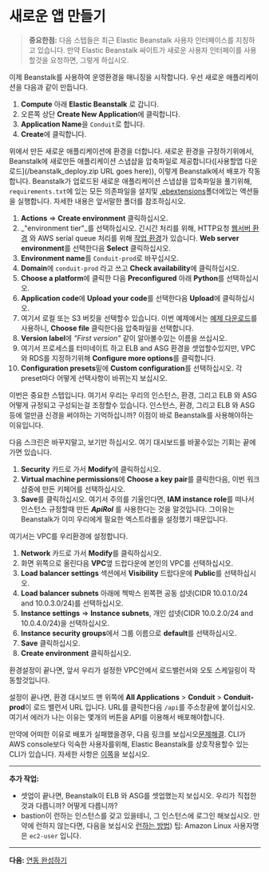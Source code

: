 # 새로운 앱 만들기

> **중요한점:** 다음 스텝들은 최근 Elastic Beanstalk 사용자 인터페이스를 지칭하고 있습니다.  만약 Elastic Beanstalk 싸이트가 새로운 사용자 인터페이를 사용할것을 요청하면, 그렇게 하십시오.

이제 Beanstalk를 사용하여 운영환경을 매니징을 시작합니다.  우선 새로운 애플리케이션을 다음과 같이 만듭니다.

1. **Compute** 아래 **Elastic Beanstalk** 로 갑니다.
2. 오른쪽 상단 **Create New Application**에 클릭합니다.
3. **Application Name**을 `Conduit`로 합니다.
4. **Create**에 클릭합니다.

위에서 만든 새로운 애플리케이션에 환경을 더합니다. 새로운 환경을 규정하기위에서, Beanstalk에 새로만든 애플리케이션 스냅샵을 압축파일로 제공합니다([사용할앱 다운로드](/beanstalk_deploy.zip URL goes here)), 이렇게 Beanstalk에서 배포가 작동합니다. Beanstalk가 업로드된 새로운 애플리케이션 스냅샵을 압축파일을 풀기위해, `requirements.txt`에 있는 모든 의존파일을 설치및  [.ebextensions](/workshop/backend/.ebextensions)폴더에있는 액션들을 실행합니다. 자세한 내용은 앞서말한 폴더를 참조하십시오. 

1. **Actions** => **Create environment** 클릭하십시오.
2. _"environment tier"_를 선택하십시오. 긴시간 처리를 위해, HTTP요청 [웹서버 환경](https://docs.aws.amazon.com/elasticbeanstalk/latest/dg/concepts-worker.html) 와 AWS serial queue 처리를 위해 [작업 환경](https://docs.aws.amazon.com/elasticbeanstalk/latest/dg/concepts-worker.html)가 있습니다. 
**Web server environment**를 선택한다음 **Select** 클릭하십시오.
3. **Environment name**를 `Conduit-prod`로 바꾸십시오.
4. **Domain**에 `conduit-prod` 라고 쓰고 **Check availability**에 클릭하십시오.
5. **Choose a platform**에 클릭한 다음 **Preconfigured** 아래 **Python**를 선택하십시오.
6. **Application code**에 **Upload your code**를 선택한다음 **Upload**에 클릭하십시오.
7. 여기서 로컬 또는 S3 버킷을 선택할수 있습니다. 이번 예제에서는 [예제 다운로드](/workshop/backend/beanstalk_deploy.zip)를 사용하니, **Choose file** 클릭한다음 압축파일을 선택합니다.
8. **Version label**에 _"First version"_ 같이 알아볼수있는 이름을 쓰십시오.
9. 여기서 프로세스를 터미네이트 하고 ELB and ASG 환경을 셋업할수있지만, VPC 와 RDS를 지정하기위해 **Configure more options**를 클릭합니다.
10. **Configuration presets**밑에 **Custom configuration**를 선택하십시오. 각 preset마다 어떻게 선택사항이 바뀌는지 보십시오. 

이번은 중요한 스텝입니다. 여기서 우리는 우리의 인스턴스, 환경, 그리고 ELB 와 ASG 어떻게 규정되고 구성되는걸 조정할수 있습니다.  인스턴스, 환경, 그리고 ELB 와 ASG등에 얼만큼 신경을 써야하는 기억하십니까?  이점이 바로 Beanstalk를 사용해야하는 이유입니다.

다음 스크린은 바꾸지말고, 보기만 하십시오. 여기 대시보드를 바꿀수있는 기회는 끝에가면 있습니다.

1. **Security** 카드로 가서  **Modify**에 클릭하십시오.
2. **Virtual machine permissions**에 **Choose a key pair**를 클릭한다음, 이번 워크샵중에 만든 키페어를 선택하십시오.
3. **Save**를 클릭하십시오. 여기서 주의를 기울인다면, **IAM instance role**를 떠나서 인스턴스 규정할때 만든 **_ApiRol_** 를 사용한다는 것을 알것입니다.  그이유는 Beanstalk가 이미 우리에게 필요한 엑스트라롤을 설정했기 때문입니다.

여기서는 VPC를 우리환경에 설정합니다.

1. **Network** 카드로 가서 **Modify**를 클릭하십시오.
2. 화면 위쪽으로 올린다음 **VPC**옆 드랍다운에 본인의 VPC를 선택하십시오.
3. **Load balancer settings** 섹션에서 **Visibility** 드랍다운에 **Public**를 선택하십시오.
4. **Load balancer subnets** 아래에 첵박스 왼쪽편 공동 섭넷(CIDR 10.0.1.0/24 and 10.0.3.0/24)를 선택하십시오.
5. **Instance settings** => **Instance subnets**, 개인 섭넷(CIDR 10.0.2.0/24 and 10.0.4.0/24)을 선택하십시오.
6. **Instance security groups**에서 그룹 이름으로 **default**를 선택하십시오.
7. **Save** 클릭하십시오.
8. **Create environment** 클릭하십시오.

환경설정이 끝나면, 앞서 우리가 설정한 VPC안에서 로드밸런서와 오토 스케일링이 작동할것입니다.

설정이 끝나면, 환경 대시보드 맨 위쪽에 **All Applications** > **Conduit** > **Conduit-prod**이 로드 밸런서 URL 입니다.  URL를 클릭한다음 `/api`를 주소창끝에 붙이십시오. 여기서 에러가 나는 이유는 몇개의 버튼을 API를 이용해서 배포해야합니다.

만약에 어떠한 이유로 배포가 실패했을경우, 다음 링크를 보십시오[문제해결](/workshop/beanstalk/troubleshooting.md). CLI가 AWS console보다 익숙한 사용자를위해, Elastic Beanstalk를 상호작용할수 있는 CLI가 있습니다. 자세한 사항은 [이쪽](https://docs.aws.amazon.com/elasticbeanstalk/latest/dg/eb-cli3.html)을 보십시오.

---
**추가 작업:**

- 셋업이 끝나면, Beanstalk이 ELB 와 ASG를 셋업했는지 보십시오.  우리가 직접한것과 다릅니까?  어떻게 다릅니까?
- bastion이 런하는 인스턴스를 갖고 있을테니, 그 인스턴스에 로그인 해보십시오.  만약에 런하지 않는다면, 다음을 보십시오 [런하는 방법](/workshop/vpc-subnets-bastion/07-bastion.md)) 팁: Amazon Linux 사용자명은 `ec2-user` 입니다.

---
**다음:** [연동 완성하기](/workshop/beanstalk/03-finish-integration.md)
